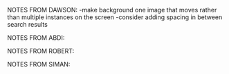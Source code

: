 NOTES FROM DAWSON:
-make background one image that moves rather than multiple instances on the screen
-consider adding spacing in between search results

NOTES FROM ABDI:

NOTES FROM ROBERT:

NOTES FROM SIMAN: